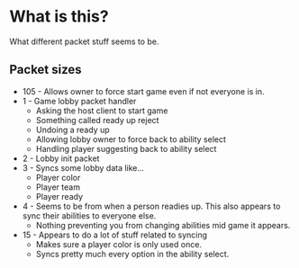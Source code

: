 # What is this?
What different packet stuff seems to be.


## Packet sizes
- 105 - Allows owner to force start game even if not everyone is in.
- 1 - Game lobby packet handler
  - Asking the host client to start game
  - Something called ready up reject
  - Undoing a ready up
  - Allowing lobby owner to force back to ability select
  - Handling player suggesting back to ability select
- 2 - Lobby init packet
- 3 - Syncs some lobby data like...
  - Player color
  - Player team
  - Player ready
- 4 - Seems to be from when a person readies up. This also appears to sync their abilities to everyone else.
   - Nothing preventing you from changing abilities mid game it appears.
- 15 - Appears to do a lot of stuff related to syncing
   - Makes sure a player color is only used once.
   - Syncs pretty much every option in the ability select.
